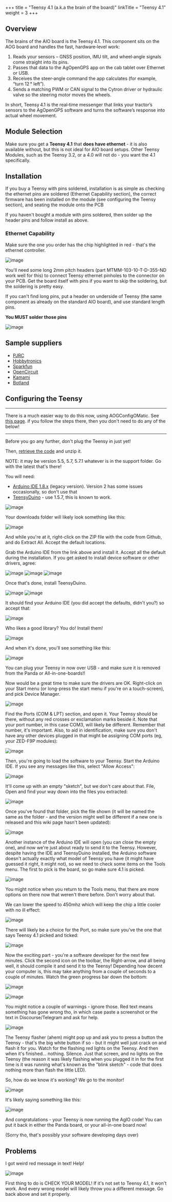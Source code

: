 +++
title = "Teensy 4.1 (a.k.a the brain of the board)"
linkTitle = "Teensy 4.1"
weight = 3
+++

## Overview

The brains of the AIO board is the Teensy 4.1. This component sits on the AOG
board and handles the fast, hardware‑level work:

1. Reads your sensors – GNSS position, IMU tilt, and wheel‑angle signals come
   straight into its pins.
2. Passes that data to the AgOpenGPS app on the cab tablet over Ethernet or USB.
3. Receives the steer‑angle command the app calculates (for example, “turn 12 °
   left”).
4. Sends a matching PWM or CAN signal to the Cytron driver or hydraulic valve so
   the steering motor moves the wheels.

In short, Teensy 4.1 is the real‑time messenger that links your tractor’s
sensors to the AgOpenGPS software and turns the software’s response into actual
wheel movement.

## Module Selection

Make sure you get a **Teensy 4.1** that **does have ethernet** - it is also
available without, but this is not ideal for AIO board setups. Other Teensy
Modules, such as the Teensy 3.2, or a 4.0 will not do - you want the 4.1
specifically.

## Installation

If you buy a Teensy with pins soldered, installation is as simple as checking
the ethernet pins are soldered (Ethernet Capability section), the correct
firmware has been installed on the module (see configuring the Teensy section),
and seating the module onto the PCB

If you haven't bought a module with pins soldered, then solder up the header
pins and follow install as above.

### Ethernet Capability

Make sure the one you order has the chip highlighted in red - that's the
ethernet controller.

![image](../../img/teensy-ethernet-controller.png)

You'll need some long 2mm pitch headers (part MTMM-103-10-T-D-355-ND work well
for this) to connect Teensy ethernet pinholes to the connector on your PCB. Get
the board itself with pins if you want to skip the soldering, but the soldering
is pretty easy.

If you can't find long pins, put a header on underside of Teensy (the same
component as already on the standard AIO board), and use standard length pins.

**You MUST solder those pins**

![image](../../img/teensy-solder-pins.png)

## Sample suppliers

- [PJRC](https://www.pjrc.com/store/teensy41.html)
- [Hobbytronics](https://www.hobbytronics.co.uk/teensy-v41)
- [Sparkfun](https://www.sparkfun.com/products/16771)
- [OpenCircuit](https://opencircuit.shop/zoeken/Teensy-4.1)
- [Kamami](https://kamami.pl/en/teensy/1181424-teensy-41-without-ethernet-development-board-with-nxp-imxrt1062-arm-cortex-m7-microcontroller-with-connectors-dev-20360.html)
- [Botland](https://botland.store/arduino-compatible-boards-sparkfun/20186-teensy-41-arm-cortex-m7-with-connectors-compatible-with-arduino-dev-16996-714833879473.html)

## Configuring the Teensy

---

There is a much easier way to do this now, using AOGConfigOMatic. See
[this page](../../boards/configuring-boards/Configuring-The-Teensy). if you
follow the steps there, then you don't need to do any of the below!

---

Before you go any further, don't plug the Teensy in just yet!

Then,
[retrieve the code](https://github.com/AgOpenGPS-Official/Boards/archive/refs/heads/main.zip)
and unzip it.

NOTE: it may be version 5.5, 5.7, 5.7.1 whatever is in the support folder. Go
with the latest that's there!

You will need:

- [Arduino IDE 1.8.x](https://www.arduino.cc/en/software) (legacy version).
  Version 2 has some issues occasionally, so don't use that
- [TeensyDuino](https://www.pjrc.com/teensy/td_157/TeensyduinoInstall.exe) - use
  1.5.7, this is known to work.

![image](../../img/arduino-legacy-ide-download.png)

Your downloads folder will likely look something like this:

![image](../../img/arduino-download-folder.png)

And while you're at it, right-click on the ZIP file with the code from Github,
and do Extract All. Accept the default locations.

Grab the Arduino IDE from the link above and install it. Accept all the default
during the installation. If you get asked to install device software or other
drivers, agree:

![image](../../img/arduino-device-software-1.png)
![image](../../img/arduino-device-software-2.png)
![image](../../img/arduino-device-software-3.png)

Once that's done, install TeensyDuino.

![image](../../img/teensyduino-installer.png)
![image](../../img/teensyduino-install-serial-driver.png)

It should find your Arduino IDE (you did accept the defaults, didn't you?) so
accept that:

![image](../../img/teensyduino-arduino-folder.png)

Who likes a good library? You do! Install them!

![image](../../img/teensyduino-install-libraries.png)

And when it's done, you'll see something like this:

![image](../../img/teensyduino-install-finished.png)

You can plug your Teensy in now over USB - and make sure it is removed from the
Panda or All-in-one-boards!!

Now would be a great time to make sure the drivers are OK. Right-click on your
Start menu (or long-press the start menu if you're on a touch-screen), and pick
Device Manager.

![image](../../img/windows-device-manager.png)

Find the Ports (COM & LPT) section, and open it. Your Teensy should be there,
without any red crosses or exclamation marks beside it. Note that your port
number, in this case COM3, will likely be different. Remember that number, it's
important. Also, to aid in identification, make sure you don't have any other
devices plugged in that might be assigning COM ports (eg, your ZED-F9P modules):

![image](../../img/device-manager-ports.png)

Then, you're going to load the software to your Teensy. Start the Arduino IDE.
If you see any messages like this, select "Allow Access":

![image](../../img/arduino-java-firewall.png)

It'll come up with an empty "sketch", but we don't care about that. File, Open
and find your way down into the files you extracted:

![image](../../img/arduino-open-sketch-folder.png)

Once you've found that folder, pick the file shown (it will be named the same as
the folder - and the version might well be different if a new one is released
and this wiki page hasn't been updated):

![image](../../img/arduino-open-sketch.png)

Another instance of the Arduino IDE will open (you can close the empty one), and
now we're just about ready to send it to the Teensy. However, despite having the
IDE and TeensyDuino installed, the Arduino software doesn't actually exactly
what model of Teensy you have (it might have guessed it right, it might not), so
we need to check some items on the Tools menu. The first to pick is the board,
so go make sure 4.1 is picked.

![image](../../img/arduino-select-board.png)

You might notice when you return to the Tools menu, that there are more options
on there now that weren't there before. Don't worry about that.

We can lower the speed to 450mhz which will keep the chip a little cooler with
no ill effect:

![image](../../img/arduino-select-cpu-speed.png)

There will likely be a choice for the Port, so make sure you've the one that
says Teensy 4.1 picked and ticked:

![image](../../img/arduino-select-port.png)

Now the exciting part - you're a software developer for the next few minutes.
Click the second icon on the toolbar, the Right-arrow, and all being well, it
should compile it and send it to the Teensy! Depending how decent your computer
is, this may take anything from a couple of seconds to a couple of minutes.
Watch the green progress bar down the bottom:

![image](../../img/arduino-toolbar.png)

![image](../../img/arduino-upload.png)

You might notice a couple of warnings - ignore those. Red text means something
has gone wrong tho, in which case paste a screenshot or the text in
Discourse/Telegram and ask for help.

![image](../../img/arduino-teensy-flasher.png)

The Teensy flasher (ahem) might pop up and ask you to press a button the
Teensy - that's the big white button if so - but it might well just crack on and
flash it for you. Watch for the flashing red lights on the Teensy. And then when
it's finished... nothing. Silence. Just that screen, and no lights on the Teensy
(the reason it was likely flashing when you plugged it in for the first time is
it was running what's known as the "blink sketch" - code that does nothing more
than flash the little LED).

So, how do we know it's working? We go to the monitor!

![image](../../img/arduino-menu-serial-monitor.png)

It's likely saying something like this:

![image](../../img/arduino-serial-monitor.png)

And congratulations - your Teensy is now running the AgIO code! You can put it
back in either the Panda board, or your all-in-one board now!

(Sorry tho, that's possibly your software developing days over)

## Problems

I got weird red message in text! Help!

![image](../../img/arduino-problems.png)

First thing to do is CHECK YOUR MODEL! If it's not set to Teensy 4.1, it won't
work. And every wrong model will likely throw you a different message. Go back
above and set it properly.
